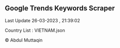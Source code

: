 

## Google Trends Keywords Scraper 
 
Last Update 26-03-2023 , 21:39:02

Country List :
VIETNAM.json



© Abdul Muttaqin 
